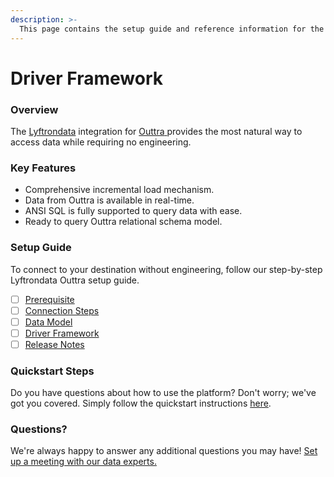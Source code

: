 ```yaml
---
description: >-
  This page contains the setup guide and reference information for the Outtra source connector.
---
```


# Driver Framework

### Overview

The [Lyftrondata](https://www.lyftrondata.com/) integration for [Outtra](https://www.lyftrondata.com/integration/outtra/)[ ](https://www.lyftrondata.com/integration/outtra/)provides the most natural way to access data while requiring no engineering.

### Key Features

* Comprehensive incremental load mechanism.
* Data from Outtra is available in real-time.&#x20;
* ANSI SQL is fully supported to query data with ease.
* Ready to query Outtra relational schema model.

### Setup Guide

To connect to your destination without engineering, follow our step-by-step Lyftrondata Outtra setup guide.

* [ ] [Prerequisite](../../marketing-analytics/outtra/prerequisite.md)
* [ ] [Connection Steps](../../marketing-analytics/outtra/connection-steps.md)
* [ ] [Data Model](../../marketing-analytics/outtra/data-model/)
* [ ] [Driver Framework](../../marketing-analytics/outtra/driver-framework/)
* [ ] [Release Notes](../../marketing-analytics/outtra/release-notes.md)

### Quickstart Steps

Do you have questions about how to use the platform? Don't worry; we've got you covered. Simply follow the quickstart instructions [here](../../../quickstart-steps.md).

### Questions? <a href="#questions" id="questions"></a>

We're always happy to answer any additional questions you may have! [Set up a meeting with our data experts.](https://www.lyftrondata.com/book-a-meeting/)



